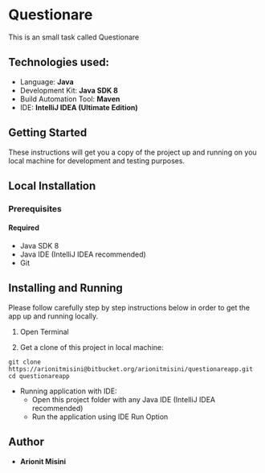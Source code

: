 # Questionare 
This is an small task called Questionare
## Technologies used:
  * Language: **Java**
  * Development Kit: **Java SDK 8**
  * Build Automation Tool: **Maven**
  * IDE: **IntelliJ IDEA (Ultimate Edition)**

## Getting Started
These instructions will get you a copy of the project up and running on you local machine for development and testing purposes.

## Local Installation
### Prerequisites
  #### Required
   * Java SDK 8
   * Java IDE (IntelliJ IDEA recommended)
   * Git
## Installing and Running 
Please follow carefully step by step instructions below in order to get the app up and running locally.

1. Open Terminal

2. Get a clone of this project in local machine:
 ```
git clone https://arionitmisini@bitbucket.org/arionitmisini/questionareapp.git
 cd questionareapp
 ```
* Running application with IDE:
   - Open this project folder with any Java IDE (IntelliJ IDEA recommended)
   - Run the application using IDE Run Option

 ## Author
  * **Arionit Misini**
